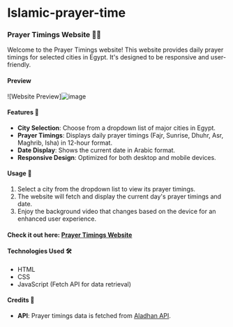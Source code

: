 # Islamic-prayer-time
### Prayer Timings Website 🕌⏰

Welcome to the Prayer Timings website! This website provides daily prayer timings for selected cities in Egypt. It's designed to be responsive and user-friendly.

#### Preview
![Website Preview]![image](https://github.com/salemgewiley/Islamic-prayer-time/assets/105030635/cc0e4f73-61ed-400b-849a-1c348cfa03a6)

#### Features 🌟
- **City Selection**: Choose from a dropdown list of major cities in Egypt.
- **Prayer Timings**: Displays daily prayer timings (Fajr, Sunrise, Dhuhr, Asr, Maghrib, Isha) in 12-hour format.
- **Date Display**: Shows the current date in Arabic format.
- **Responsive Design**: Optimized for both desktop and mobile devices.

#### Usage 📅
1. Select a city from the dropdown list to view its prayer timings.
2. The website will fetch and display the current day's prayer timings and date.
3. Enjoy the background video that changes based on the device for an enhanced user experience.

#### Check it out here: [Prayer Timings Website](https://islamic-prayer-time-jade.vercel.app/)

#### Technologies Used 🛠️
- HTML
- CSS
- JavaScript (Fetch API for data retrieval)

#### Credits 🙌
- **API**: Prayer timings data is fetched from [Aladhan API](http://api.aladhan.com/v1/timingsByCity).
